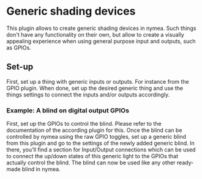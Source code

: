 # Generic shading devices

This plugin allows to create generic shading devices in nymea. Such things don't have any
functionality on their own, but allow to create a visually appealing experience when
using general purpose input and outputs, such as GPIOs.

## Set-up

First, set up a thing with generic inputs or outputs. For instance from the GPIO plugin.
When done, set up the desired generic thing and use the things settings to connect
the inputs and/or outputs accordingly.

### Example: A blind on digital output GPIOs

First, set up the GPIOs to control the blind. Please refer to the documentation of the
according plugin for this. Once the blind can be controlled by nymea using the raw
GPIO toggles, set up a generic blind from this plugin and go to the settings of the
newly added generic blind. In there, you'll find a section for Input/Output connections
which can be used to connect the up/down states of this generic light to the GPIOs that
actually control the blind. The blind can now be used like any other ready-made blind
in nymea.
